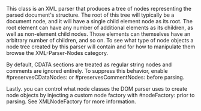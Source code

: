 This class is an XML parser that produces a tree of nodes representing the parsed document's structure. The root of this tree will typically be a document node, and it will have a single child element node as its root. The root element can have any number of additional elements as its children, as well as non-element child nodes. Those elements can themselves have an arbitrary number of children, and so on. To see what type of node objects a node tree created by this parser will contain and for how to manipulate them browse the XML-Parser-Nodes category.

By default, CDATA sections are treated as regular string nodes and comments are ignored entirely. To suppress this behavior, enable #preservesCDataNodes: or #preservesCommentNodes: before parsing. 

Lastly. you can control what node classes the DOM parser uses to create node objects by injecting a custom node factory with #nodeFactory: prior to parsing. See XMLNodeFactory for more information.